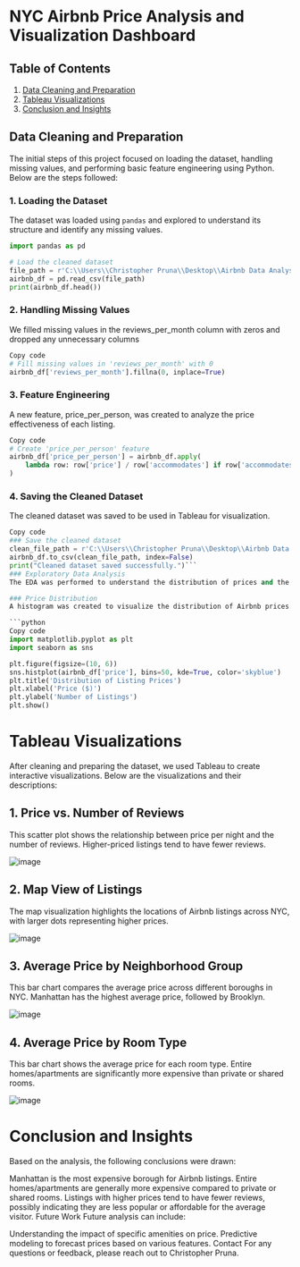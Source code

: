 # NYC Airbnb Price Analysis and Visualization Dashboard

## Table of Contents
1. [Data Cleaning and Preparation](#data-cleaning-and-preparation)
2. [Tableau Visualizations](#Tableau-Visualizations)
3. [Conclusion and Insights](#conclusion-and-insights)

## Data Cleaning and Preparation
The initial steps of this project focused on loading the dataset, handling missing values, and performing basic feature engineering using Python. Below are the steps followed:

### 1. Loading the Dataset
The dataset was loaded using `pandas` and explored to understand its structure and identify any missing values.

```python
import pandas as pd

# Load the cleaned dataset
file_path = r'C:\\Users\\Christopher Pruna\\Desktop\\Airbnb Data Analysis Project\\Cleaned_NYC_Airbnb.csv'
airbnb_df = pd.read_csv(file_path)
print(airbnb_df.head())
```
### 2. Handling Missing Values
We filled missing values in the reviews_per_month column with zeros and dropped any unnecessary columns 

```python
Copy code
# Fill missing values in 'reviews_per_month' with 0
airbnb_df['reviews_per_month'].fillna(0, inplace=True)
```
### 3. Feature Engineering
A new feature, price_per_person, was created to analyze the price effectiveness of each listing.

```python
Copy code
# Create 'price_per_person' feature
airbnb_df['price_per_person'] = airbnb_df.apply(
    lambda row: row['price'] / row['accommodates'] if row['accommodates'] > 0 else 0, axis=1
)
```
### 4. Saving the Cleaned Dataset
The cleaned dataset was saved to be used in Tableau for visualization.

```python
Copy code
### Save the cleaned dataset
clean_file_path = r'C:\\Users\\Christopher Pruna\\Desktop\\Airbnb Data Analysis Project\\Cleaned_NYC_Airbnb.csv'
airbnb_df.to_csv(clean_file_path, index=False)
print("Cleaned dataset saved successfully.")```
### Exploratory Data Analysis
The EDA was performed to understand the distribution of prices and the relationship between different features.

### Price Distribution
A histogram was created to visualize the distribution of Airbnb prices.

```python
Copy code
import matplotlib.pyplot as plt
import seaborn as sns

plt.figure(figsize=(10, 6))
sns.histplot(airbnb_df['price'], bins=50, kde=True, color='skyblue')
plt.title('Distribution of Listing Prices')
plt.xlabel('Price ($)')
plt.ylabel('Number of Listings')
plt.show()
```
# Tableau Visualizations
After cleaning and preparing the dataset, we used Tableau to create interactive visualizations. Below are the visualizations and their descriptions:

## 1. Price vs. Number of Reviews
This scatter plot shows the relationship between price per night and the number of reviews. Higher-priced listings tend to have fewer reviews.

![image](https://github.com/user-attachments/assets/a378d133-570a-46c3-a2c3-c164ad22165d)

## 2. Map View of Listings
The map visualization highlights the locations of Airbnb listings across NYC, with larger dots representing higher prices.

![image](https://github.com/user-attachments/assets/87a80038-5f87-45ff-bde7-80311ddc3e91)

## 3. Average Price by Neighborhood Group
This bar chart compares the average price across different boroughs in NYC. Manhattan has the highest average price, followed by Brooklyn.

![image](https://github.com/user-attachments/assets/0cb8a91a-d852-4571-8ad7-8e618cba40ee)

## 4. Average Price by Room Type
This bar chart shows the average price for each room type. Entire homes/apartments are significantly more expensive than private or shared rooms.

![image](https://github.com/user-attachments/assets/644b369f-c466-4c9c-b433-024928281c7e)

# Conclusion and Insights
Based on the analysis, the following conclusions were drawn:

Manhattan is the most expensive borough for Airbnb listings.
Entire homes/apartments are generally more expensive compared to private or shared rooms.
Listings with higher prices tend to have fewer reviews, possibly indicating they are less popular or affordable for the average visitor.
Future Work
Future analysis can include:

Understanding the impact of specific amenities on price.
Predictive modeling to forecast prices based on various features.
Contact
For any questions or feedback, please reach out to Christopher Pruna.
